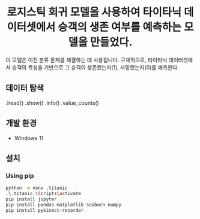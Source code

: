 <h1 align="center"> 로지스틱 회귀
모델을 사용하여 타이타닉 데이터셋에서 승객의 생존 여부를 예측하는 모델을 만들었다.  </h1>
이 모델은 이진 분류 문제를 해결하는 데 사용됩니다. 구체적으로, 타이타닉 데이터셋에서 승객의 특성을 기반으로 그 승객이 생존했는지(1), 사망했는지(0)를 예측한다.

<!-- <br>
<div>

</div> -->


## 데이터 탐색
.head()
.show()
.info()
.value_counts()

## 개발 환경
- Windows 11
 
## 설치
 
### Using pip
```bash
python -m venv .titanic
.\.titanic.\Scripts\activate
pip install jupyter
pip install pandas matplotlib seaborn numpy
pip install pykinect-recorder
```
